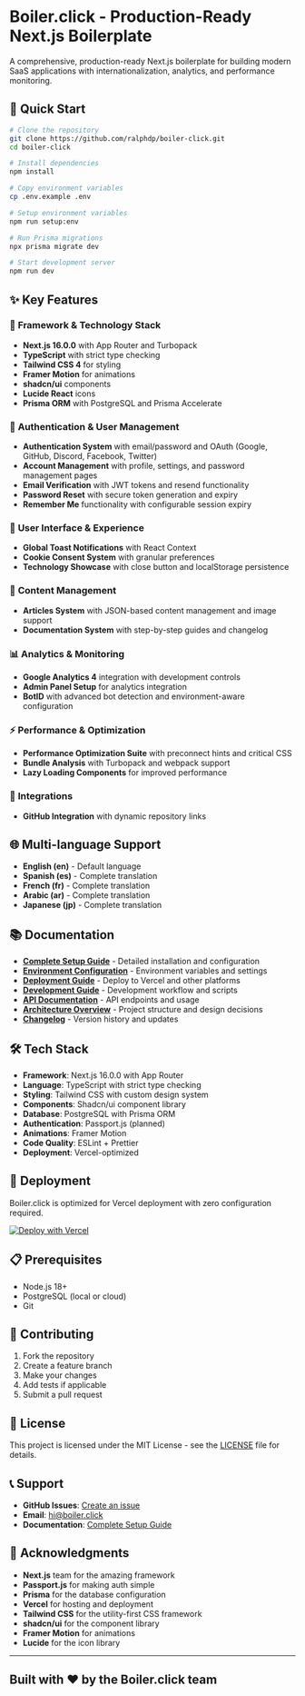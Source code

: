 # Boiler.click - Production-Ready Next.js Boilerplate

A comprehensive, production-ready Next.js boilerplate for building modern SaaS applications with internationalization, analytics, and performance monitoring.

## 🚀 Quick Start

```bash
# Clone the repository
git clone https://github.com/ralphdp/boiler-click.git
cd boiler-click

# Install dependencies
npm install

# Copy environment variables
cp .env.example .env

# Setup environment variables
npm run setup:env

# Run Prisma migrations
npx prisma migrate dev

# Start development server
npm run dev
```

## ✨ Key Features

### 🚀 **Framework & Technology Stack**

- **Next.js 16.0.0** with App Router and Turbopack
- **TypeScript** with strict type checking
- **Tailwind CSS 4** for styling
- **Framer Motion** for animations
- **shadcn/ui** components
- **Lucide React** icons
- **Prisma ORM** with PostgreSQL and Prisma Accelerate

### 🔐 **Authentication & User Management**

- **Authentication System** with email/password and OAuth (Google, GitHub, Discord, Facebook, Twitter)
- **Account Management** with profile, settings, and password management pages
- **Email Verification** with JWT tokens and resend functionality
- **Password Reset** with secure token generation and expiry
- **Remember Me** functionality with configurable session expiry

### 🎨 **User Interface & Experience**

- **Global Toast Notifications** with React Context
- **Cookie Consent System** with granular preferences
- **Technology Showcase** with close button and localStorage persistence

### 📝 **Content Management**

- **Articles System** with JSON-based content management and image support
- **Documentation System** with step-by-step guides and changelog

### 📊 **Analytics & Monitoring**

- **Google Analytics 4** integration with development controls
- **Admin Panel Setup** for analytics integration
- **BotID** with advanced bot detection and environment-aware configuration

### ⚡ **Performance & Optimization**

- **Performance Optimization Suite** with preconnect hints and critical CSS
- **Bundle Analysis** with Turbopack and webpack support
- **Lazy Loading Components** for improved performance

### 🔗 **Integrations**

- **GitHub Integration** with dynamic repository links

## 🌐 Multi-language Support

- **English (en)** - Default language
- **Spanish (es)** - Complete translation
- **French (fr)** - Complete translation
- **Arabic (ar)** - Complete translation
- **Japanese (jp)** - Complete translation

## 📚 Documentation

- **[Complete Setup Guide](documentation/SETUP.md)** - Detailed installation and configuration
- **[Environment Configuration](documentation/ENVIRONMENT.md)** - Environment variables and settings
- **[Deployment Guide](documentation/DEPLOYMENT.md)** - Deploy to Vercel and other platforms
- **[Development Guide](documentation/DEVELOPMENT.md)** - Development workflow and scripts
- **[API Documentation](documentation/API.md)** - API endpoints and usage
- **[Architecture Overview](documentation/ARCHITECTURE.md)** - Project structure and design decisions
- **[Changelog](documentation/CHANGELOG.md)** - Version history and updates

## 🛠️ Tech Stack

- **Framework**: Next.js 16.0.0 with App Router
- **Language**: TypeScript with strict type checking
- **Styling**: Tailwind CSS with custom design system
- **Components**: Shadcn/ui component library
- **Database**: PostgreSQL with Prisma ORM
- **Authentication**: Passport.js (planned)
- **Animations**: Framer Motion
- **Code Quality**: ESLint + Prettier
- **Deployment**: Vercel-optimized

## 🚀 Deployment

Boiler.click is optimized for Vercel deployment with zero configuration required.

[![Deploy with Vercel](https://vercel.com/button)](https://vercel.com/new/clone?repository-url=https://github.com/ralphdp/boiler-click)

## 📋 Prerequisites

- Node.js 18+
- PostgreSQL (local or cloud)
- Git

## 🤝 Contributing

1. Fork the repository
2. Create a feature branch
3. Make your changes
4. Add tests if applicable
5. Submit a pull request

## 📄 License

This project is licensed under the MIT License - see the [LICENSE](LICENSE) file for details.

## 📞 Support

- **GitHub Issues**: [Create an issue](https://github.com/ralphdp/boiler-click/issues)
- **Email**: [hi@boiler.click](mailto:hi@boiler.click)
- **Documentation**: [Complete Setup Guide](documentation/SETUP.md)

## 🙏 Acknowledgments

- **Next.js** team for the amazing framework
- **Passport.js** for making auth simple
- **Prisma** for the database configuration
- **Vercel** for hosting and deployment
- **Tailwind CSS** for the utility-first CSS framework
- **shadcn/ui** for the component library
- **Framer Motion** for animations
- **Lucide** for the icon library

---

## Built with ❤️ by the Boiler.click team
